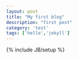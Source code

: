 ```yaml
---
layout: post
title: "My first blog"
description: "first post"
category: 'test'
tags: ['hello','jekyll']
---
```

{% include JB/setup %}
